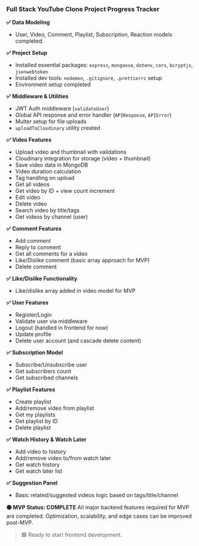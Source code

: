 ### Full Stack YouTube Clone Project Progress Tracker

**✅ Data Modeling**

* User, Video, Comment, Playlist, Subscription, Reaction models completed.

**✅ Project Setup**

* Installed essential packages: `express`, `mongoose`, `dotenv`, `cors`, `bcryptjs`, `jsonwebtoken`
* Installed dev tools: `nodemon`, `.gitignore`, `.prettierrc` setup
* Environment setup completed

**✅ Middleware & Utilities**

* JWT Auth middleware (`validateUser`)
* Global API response and error handler (`APIResponse`, `APIError`)
* Multer setup for file uploads
* `uploadToCloudinary` utility created

**✅ Video Features**

* Upload video and thumbnail with validations
* Cloudinary integration for storage (video + thumbnail)
* Save video data in MongoDB
* Video duration calculation
* Tag handling on upload
* Get all videos
* Get video by ID + view count increment
* Edit video
* Delete video
* Search video by title/tags
* Get videos by channel (user)

**✅ Comment Features**

* Add comment
* Reply to comment
* Get all comments for a video
* Like/Dislike comment (basic array approach for MVP)
* Delete comment

**✅ Like/Dislike Functionality**

* Like/dislike array added in video model for MVP

**✅ User Features**

* Register/Login
* Validate user via middleware
* Logout (handled in frontend for now)
* Update profile
* Delete user account (and cascade delete content)

**✅ Subscription Model**

* Subscribe/Unsubscribe user
* Get subscribers count
* Get subscribed channels

**✅ Playlist Features**

* Create playlist
* Add/remove video from playlist
* Get my playlists
* Get playlist by ID
* Delete playlist

**✅ Watch History & Watch Later**

* Add video to history
* Add/remove video to/from watch later
* Get watch history
* Get watch later list

**✅ Suggestion Panel**

* Basic related/suggested videos logic based on tags/title/channel

**🟢 MVP Status: COMPLETE**
All major backend features required for MVP are completed. Optimization, scalability, and edge cases can be improved post-MVP.

> 🟩 Ready to start frontend development.
